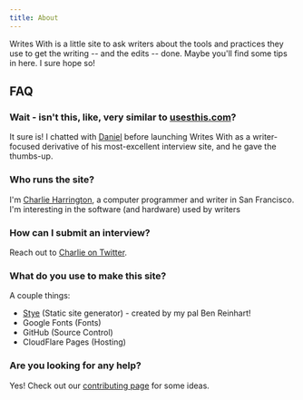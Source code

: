 ```yaml
---
title: About
---
```


Writes With is a little site to ask writers about the tools and practices they use to get the writing -- and the edits -- done. Maybe you'll find some tips in here. I sure hope so!

## FAQ

### Wait - isn't this, like, very similar to [usesthis.com](https://usesthis.com)?

It sure is! I chatted with [Daniel](https://waferbaby.com/) before launching Writes With as a writer-focused derivative of his most-excellent interview site, and he gave the thumbs-up.

### Who runs the site?

I'm [Charlie Harrington](https://charlieharrington.com), a computer programmer and writer in San Francisco. I'm interesting in the software (and hardware) used by writers

### How can I submit an interview?

Reach out to [Charlie on Twitter](https://twitter.com/whatrocks).

### What do you use to make this site?

A couple things:

* [Stye](https://benreinhart.com/syte) (Static site generator) - created by my pal Ben Reinhart!
* Google Fonts (Fonts)
* GitHub (Source Control)
* CloudFlare Pages (Hosting)

### Are you looking for any help?

Yes! Check out our [contributing page](https://github.com/whatrocks/writeswith/blob/main/CONTRIBUTING.md) for some ideas.